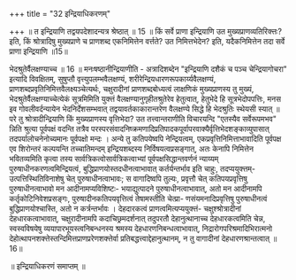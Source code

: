 +++
title = "32 इन्द्रियाधिकरणम्"

+++
॥ त इन्द्रियाणि तद्वयपदेशादन्यत्र श्रेष्ठात् ॥ 15 ॥ किं सर्वे प्राणा इन्द्रियाणि उत मुख्यप्राणव्यतिरिक्त्तः? इति, किं श्रोत्रादिषु मुख्यप्राणे च प्राणशब्द एकनिमित्तेन वर्त्तते? उत निमित्तभेदेन? इति, यदैकनिमित्तेन तदा सर्वे प्राणा इन्द्रियाणि ॥15॥

भेदश्रुतेर्वैलक्षण्याच्च ॥ 16 ॥ मनःषष्ठानीन्द्रियाणीति - अत्रादिशब्देन "इन्द्रियाणि दशैकं च पञ्च चेन्द्रियागोचरा" इत्यादि विवक्षितम्, सुषुप्तौ वृत्त्युपलम्भवैलक्षण्यं, शरीरेन्द्रियधारणरूपकार्य्यवैलक्षण्यं, प्राणशब्दप्रवृतिनिमित्तवैलक्ष्यञ्चेत्यर्थः, चक्षुरादीनां प्राणशब्दबोध्यत्वं लाक्षणिकं मुख्यप्राणस्य तु मुख्यं, भेदश्रुतेर्वैलक्षण्याच्चेत्येकं सूत्रमिमिति युक्त्तं वैलक्षण्यानुगृहीतश्रुतेरेव हेतुत्वात्, हेतुभेदे हि सूत्रभेदोपपत्तिः, मनस इव गोवलीवर्दन्यायेन भेदनिर्देशसम्भवात् तद्वयावर्तकाकारान्तरेण वैलक्षण्ये सिद्धे हि भेदश्रुतिः स्थेयसी स्यात् ॥ परे तु श्रोत्रादीन्द्रियाणि किं मुख्यप्राणस्य वृत्तिभेदा? उत तत्त्वान्तराणीति विचारयन्दि "एतस्यैव सर्वेरूपमभव" न्निति श्रुत्या पूर्वपक्षं वदन्ति तत्रैव परस्परसंवादनिष्क्रमणादिप्रतिपादकपूर्वापरवाक्यैर्वृत्तिभेदशङ्काव्युपासात् तदपर्यालोचनेनोच्यमानः पूर्वपक्षो मन्दः । अन्ये तु कतिपयेष्वपि नेन्द्रियत्वम्, एकप्रवृत्तिनिमित्ताभावादिति पूर्वपक्ष एव शिरोन्तरं कल्पयन्ति तच्चातिमन्दम् इन्द्रियशब्दस्य निर्विषयत्वप्रसङ्गात्, अतः केनापि निमित्तेन भवितव्यमिति कृत्वा तस्य सार्वत्रिकत्वोसार्वत्रिकत्वाभ्यां पूर्वपक्षसिद्धान्तवर्णनं न्याय्यम् पुरुषाधीनकरणत्वमिन्द्रियत्वं, बुद्धिप्राणयोस्तदधीनत्वाभावात् कर्तर्यन्तर्भाव इति चाहुः, तदप्ययुक्त्तम्- उत्पत्तिस्थितिविनाशेषु चेत् पुरुषाधीनत्वाभावः; स वागादिष्वपि तुल्यः, प्रवृत्तौ चेत् कतिपयप्रवृत्तिषु पुरुषाधीनत्वाभावो मन आदीनामप्यविशिष्टः- भयाद्युत्पादने पुरुषाधीनत्वाभावात्, अतो मन आदीनामपि कर्तृकोटिनिवेशप्रसङ्गः, पुरुषादीनकतिपयवृत्तित्वं तेषामस्तीति चेत्प्रा- णसंयमनादिप्रवृत्तिषु पुरुषाधीनत्वं बुद्धिप्राणयोश्चास्ति, अतो न कर्त्रन्तर्भावः । देहदारकत्वं प्राणत्वमित्यप्ययुक्त्तं- चक्षुश्श्रोत्रादीनां देहधारकत्वाभावात्, चक्षुरादीनामपि कदाचिछ्रमदर्शनात् तदुपरतौ देहानुत्थानाच्च देहधारकत्वमिति चेन्न, स्वस्वविषयेषु व्ययापारभूयस्त्वनिबन्धनस्य श्रमस्य देहधारणनिबन्धत्वाभावात्, निद्रारोगपरिश्रमादिभिरात्मनो देहोत्थापनशक्त्तेस्तन्दिमित्तप्राणप्ररेणशक्त्तेर्वा प्रतिबद्धत्त्वाद्देहानुत्थानम्, न तु वागादीनां देहधारणश्रान्तत्वात् ॥16॥

॥ इन्द्रियाधिकरणं समाप्तम् ॥

